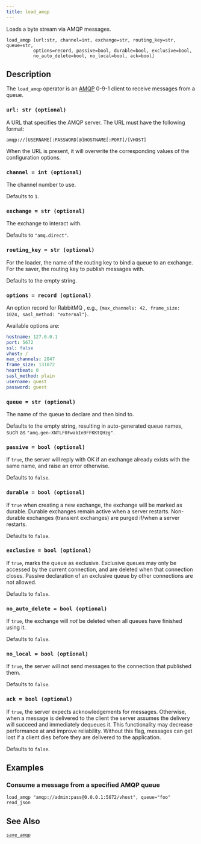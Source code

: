 ```yaml
---
title: load_amqp
---
```


Loads a byte stream via AMQP messages.

```tql
load_amqp [url:str, channel=int, exchange=str, routing_key=str, queue=str,
          options=record, passive=bool, durable=bool, exclusive=bool,
          no_auto_delete=bool, no_local=bool, ack=bool]
```

## Description

The `load_amqp` operator is an [AMQP](https://www.amqp.org/) 0-9-1 client to
receive messages from a queue.

### `url: str (optional)`

A URL that specifies the AMQP server. The URL must have the following format:

```
amqp://[USERNAME[:PASSWORD]@]HOSTNAME[:PORT]/[VHOST]
```

When the URL is present, it will overwrite the corresponding values of the
configuration options.

### `channel = int (optional)`

The channel number to use.

Defaults to `1`.

### `exchange = str (optional)`

The exchange to interact with.

Defaults to `"amq.direct"`.

### `routing_key = str (optional)`

For the loader, the name of the routing key to bind a queue to an exchange. For
the saver, the routing key to publish messages with.

Defaults to the empty string.

### `options = record (optional)`

An option record for RabbitMQ , e.g., `{max_channels: 42, frame_size: 1024,
sasl_method: "external"}`.

Available options are:

```yaml
hostname: 127.0.0.1
port: 5672
ssl: false
vhost: /
max_channels: 2047
frame_size: 131072
heartbeat: 0
sasl_method: plain
username: guest
password: guest
```

### `queue = str (optional)`

The name of the queue to declare and then bind to.

Defaults to the empty string, resulting in auto-generated queue names, such as
`"amq.gen-XNTLF0FwabIn9FFKKtQHzg"`.

### `passive = bool (optional)`

If `true`, the server will reply with OK if an exchange already exists with the
same name, and raise an error otherwise.

Defaults to `false`.

### `durable = bool (optional)`

If `true` when creating a new exchange, the exchange will be marked as durable.
Durable exchanges remain active when a server restarts. Non-durable exchanges
(transient exchanges) are purged if/when a server restarts.

Defaults to `false`.

### `exclusive = bool (optional)`

If `true`, marks the queue as exclusive. Exclusive queues may only be accessed by
the current connection, and are deleted when that connection closes. Passive
declaration of an exclusive queue by other connections are not allowed.

Defaults to `false`.

### `no_auto_delete = bool (optional)`

If `true`, the exchange will *not* be deleted when all queues have finished using
it.

Defaults to `false`.

### `no_local = bool (optional)`

If `true`, the server will not send messages to the connection that published them.

Defaults to `false`.

### `ack = bool (optional)`

If `true`, the server expects acknowledgements for messages. Otherwise, when a
message is delivered to the client the server assumes the delivery will succeed
and immediately dequeues it. This functionality may decrease performance at
and improve reliability. Without this flag, messages can get lost if a client
dies before they are delivered to the application.

Defaults to `false`.

## Examples

### Consume a message from a specified AMQP queue

```tql
load_amqp "amqp://admin:pass@0.0.0.1:5672/vhost", queue="foo"
read_json
```

## See Also

[`save_amqp`](save_amqp)
